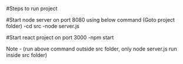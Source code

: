 #Steps to run project

#Start node server on port 8080 using below command
(Goto project folder)
-cd src
-node server.js

#Start react project on port 3000
-npm start

Note - (run above command outside src folder, only node server.js run inside src folder)

